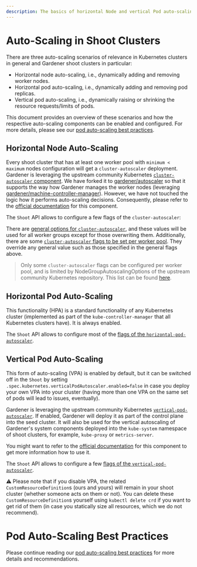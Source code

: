```yaml
---
description: The basics of horizontal Node and vertical Pod auto-scaling
---
```


# Auto-Scaling in Shoot Clusters

There are three auto-scaling scenarios of relevance in Kubernetes clusters in general and Gardener shoot clusters in particular:

* Horizontal node auto-scaling, i.e., dynamically adding and removing worker nodes.
* Horizontal pod auto-scaling, i.e., dynamically adding and removing pod replicas.
* Vertical pod auto-scaling, i.e., dynamically raising or shrinking the resource requests/limits of pods.

This document provides an overview of these scenarios and how the respective auto-scaling components can be enabled and configured. For more details, please see our [pod auto-scaling best practices](shoot_pod_autoscaling_best_practices.md).

## Horizontal Node Auto-Scaling

Every shoot cluster that has at least one worker pool with `minimum < maximum` nodes configuration will get a `cluster-autoscaler` deployment.
Gardener is leveraging the upstream community Kubernetes [`cluster-autoscaler` component](https://github.com/kubernetes/autoscaler/tree/master/cluster-autoscaler).
We have forked it to [gardener/autoscaler](https://github.com/gardener/autoscaler/) so that it supports the way how Gardener manages the worker nodes (leveraging [gardener/machine-controller-manager](https://github.com/gardener/machine-controller-manager)).
However, we have not touched the logic how it performs auto-scaling decisions.
Consequently, please refer to the [official documentation](https://github.com/kubernetes/autoscaler/tree/master/cluster-autoscaler#faqdocumentation) for this component.

The `Shoot` API allows to configure a few flags of the `cluster-autoscaler`:

There are [general options for `cluster-autoscaler`](../../api-reference/core.md#core.gardener.cloud/v1beta1.ClusterAutoscaler), and these values will be used for all worker groups except for those overwriting them. Additionally, there are some [`cluster-autoscaler` flags to be set per worker pool](../../api-reference/core.md#core.gardener.cloud/v1beta1.ClusterAutoscalerOptions). They override any general value such as those specified in the general flags above.
> Only some `cluster-autoscaler` flags can be configured per worker pool, and is limited by NodeGroupAutoscalingOptions of the upstream community Kubernetes repository. This list can be found [here](https://github.com/gardener/autoscaler/blob/machine-controller-manager-provider/cluster-autoscaler/config/autoscaling_options.go#L37-L55).

## Horizontal Pod Auto-Scaling

This functionality (HPA) is a standard functionality of any Kubernetes cluster (implemented as part of the `kube-controller-manager` that all Kubernetes clusters have). It is always enabled.

The `Shoot` API allows to configure most of the [flags of the `horizontal-pod-autoscaler`](../../api-reference/core.md#core.gardener.cloud/v1beta1.HorizontalPodAutoscalerConfig).

## Vertical Pod Auto-Scaling

This form of auto-scaling (VPA) is enabled by default, but it can be switched off in the `Shoot` by setting `.spec.kubernetes.verticalPodAutoscaler.enabled=false` in case you deploy your own VPA into your cluster (having more than one VPA on the same set of pods will lead to issues, eventually).

Gardener is leveraging the upstream community Kubernetes [`vertical-pod-autoscaler`](https://github.com/kubernetes/autoscaler/tree/master/vertical-pod-autoscaler).
If enabled, Gardener will deploy it as part of the control plane into the seed cluster.
It will also be used for the vertical autoscaling of Gardener's system components deployed into the `kube-system` namespace of shoot clusters, for example, `kube-proxy` or `metrics-server`.

You might want to refer to the [official documentation](https://github.com/kubernetes/autoscaler/blob/master/vertical-pod-autoscaler/README.md) for this component to get more information how to use it.

The `Shoot` API allows to configure a few [flags of the `vertical-pod-autoscaler`](../../api-reference/core.md#core.gardener.cloud/v1beta1.VerticalPodAutoscaler).

⚠️ Please note that if you disable VPA, the related `CustomResourceDefinition`s (ours and yours) will remain in your shoot cluster (whether someone acts on them or not).
You can delete these `CustomResourceDefinition`s yourself using `kubectl delete crd` if you want to get rid of them (in case you statically size all resources, which we do not recommend).

# Pod Auto-Scaling Best Practices

Please continue reading our [pod auto-scaling best practices](shoot_pod_autoscaling_best_practices.md) for more details and recommendations.